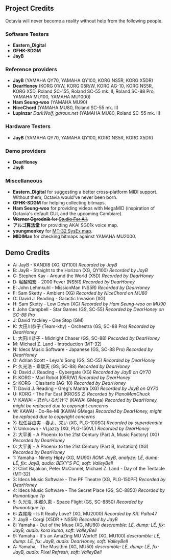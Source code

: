 ## Project Credits
Octavia will never become a reality without help from the following people.

### Software Testers
* **Eastern_Digital**
* **GFHK-SDGM**
* **JayB**

### Reference providers
* **JayB** (YAMAHA QY70, YAMAHA QY100, KORG NS5R, KORG X5DR)
* **DearHoney** (KORG 01/W, KORG 05R/W, KORG AG-10, KORG NS5R, KORG X5D, Roland SC-155, Roland SC-55 mk. II, Roland SC-88 Pro, YAMAHA MU100, YAMAHA MU1000)
* **Ham Seung-woo** (YAMAHA MU90)
* **NiceChord** (YAMAHA MU80, Roland SC-55 mk. II)
* **Lupinzar** _DarkWolf, garoux.net_ (YAMAHA MU80, Roland SC-55 mk. II)

### Hardware Testers
* **JayB** (YAMAHA QY70, YAMAHA QY100, KORG NS5R, KORG X5DR)

### Demo providers
* **DearHoney**
* **JayB**

### Miscellaneous
* **Eastern_Digital** for suggesting a better cross-platform MIDI support. Without them, Octavia would've never been born.
* **GFHK-SDGM** for helping collecting bitmaps.
* **Ham Seung-woo** for providing videos with MegaMID (inspiration of Octavia's default GUI, and the upcoming Cambiare).
* ~~**Werner Ogrodnik** for [Studio For All](http://studio4all.de/htmle/frameset090.html).~~
* **アルゴ算法堂** for providing AKAI SG01k voice map.
* **youngmonkey** for [MT-32 SysEx map](https://www.youngmonkey.ca/nose/audio_tech/synth/Roland-MT32.html).
* **MIDIMan** for checking bitmaps against YAMAHA MU2000.

## Demo Credits
* A: JayB - KANDI8 (XG, QY100) _Recorded by JayB_
* B: JayB - Straight to the Horizon (XG, QY100) _Recorded by JayB_
* C: Stephen Kay - Around the World (X5D) _Recorded by DearHoney_
* D: 堀越昭宏 - 2000 Fever (NS5R) _Recorded by DearHoney_
* E: John Lehmkuhl - MissionMan (NS5R) _Recorded by DearHoney_
* F: Sam Sketty - Ambient (XG) _Recorded by NiceChord on MU80_
* G: David J. Reading - Galactic Invasion (XG)
* H: Sam Sketty - Low Down (XG) _Recorded by Ham Seung-woo on MU90_
* I: John Campbell - Star Games (GS, SC-55) _Recorded by DearHoney on SC-88 Pro_
* J: David Yackley - One Stop (GM)
* K: 大田川恭子 (Team-khy) - Orchestra (GS, SC-88 Pro) _Recorded by DearHoney_
* L: 大田川恭子 - Midnight Chaser (GS, SC-88) _Recorded by DearHoney_
* M: Michael Z. Land - Introduction (MT-32)
* N: Idecs Music Software - Japanese (GS, SC-88 Pro) _Recorded by DearHoney_
* O: Adrian Scott - Leya's Song (GS, SC-55) _Recorded by DearHoney_
* P: 久光浩 - 韋駄天 (GS, SC-88) _Recorded by DearHoney_
* Q: David J. Reading - Cybergate (XG) _Recorded by JayB on QY70_
* R: KORG - Mad Robot (05R/W) _Recorded by DearHoney_
* S: KORG - Clasitario (AG-10) _Recorded by DearHoney_
* T: David J. Reading - Greg's Mantra (XG) _Recorded by JayB on QY70_
* U: KORG - The Far East (KROSS 2) _Recorded by PianoManChuck_
* V: KAWAI - 君がいるだけで (KAWAI GMega) _Recorded by DearHoney, might be replaced due to copyright concerns_
* W: KAWAI - Do-Re-Mi (KAWAI GMega) _Recorded by DearHoney, might be replaced due to copyright concerns_
* X: 松任谷由実 - 春よ、来い (XG, PLG-100SG) _Recorded by superdeadite_
* Y: Unknown - VLjazzy (XG, PLG-150VL) _Recorded by DearHoney_
* Z: 大平勇 - A Phoenix to the 21st Century (Part A, Music Factory) (XG) _Recorded by DearHoney_
* 0: 大平勇 - A Phoenix to the 21st Century (Part B, Invitation) (XG) _Recorded by DearHoney_
* 1: Yamaha - Ninety Hipty (XG, MU90) _ROM: JayB, analyze: LÉ, dump: LÉ, fix: JayB, audio: BEXY'S PC, soft: ValleyBell_
* 2: Clint Bajakian, Peter McConnel, Michael Z. Land - Day of the Tentacle (MT-32)
* 3: Idecs Music Software - The PF Theatre (XG, PLG-150PF) _Recorded by DearHoney_
* 4: Idecs Music Software - The Secret Place (GS, SC-8850) _Recorded by Romantique Tp_
* 5: 久光浩, 本郷久恵 - Space Flight (GS, SC-8850) _Recorded by Romantique Tp_
* 6: 森尾隆 - Is It Really Love? (XG, MU2000) _Recorded by KR. Palto47_
* 7: JayB - Corgi (X5DR + NS5R) _Recorded by JayB_
* 8: Yamaha - Out of the Muse (XG, MU80) _descramble: LÉ, dump: LÉ, fix: JayB, audio: kora kuma, soft: ValleyBell_
* 9: Yamaha - It's an AmaZing MU World!! (XG, MU100) _descramble: LÉ, dump: LÉ, fix: JayB, audio: DearHoney, soft: ValleyBell_
* Α: Yamaha - The Musithm (XG, MU50) _descramble: LÉ, dump: LÉ, fix: JayB, audio: Pixel Refresh, soft: ValleyBell_